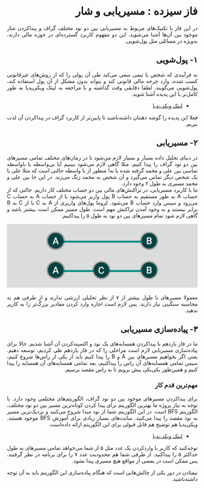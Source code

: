 <div dir="rtl" align='justify'>

# فاز سیزده : مسیریابی و شار

در این فاز با تکنیک‌های مربوط به مسیریابی بین دو نود مختلف گراف و پیداکردن شار موجود بین آن‌ها آشنا می‌شوید. این دو مفهوم کاربرد گسترده‌ای در حوزه مالی دارند، به‌ویژه در مسائلی مثل پول‌شویی.


## ۱- پول‌شویی
به فرآیندی که شخص یا تیمی سعی می‌کند طی آن پولی را که از روش‌های غیرقانونی کسب شده، وارد چرخه مالی قانونی کند و بتواند بدون مشکل از آن پول استفاده کند، پول‌شویی می‌گویند. لطفا دقایقی وقت گذاشته و با مراجعه به لینک ویکی‌پدیا به طور کامل‌تر با این پدیده‌ آشنا شوید.
- [لینک ویکی‌پدیا](https://fa.wikipedia.org/wiki/%D9%BE%D9%88%D9%84%E2%80%8C%D8%B4%D9%88%DB%8C%DB%8C)

فعلا این پدیده‌ را گوشه ذهنتان داشته‌باشید تا پایین‌تر از کاربرد گراف در پیداکردن آن لذت ببریم.


## ۲- مسیریابی
در دنیای تحلیل ‌داده بسیار و بسیار لازم می‌شود تا در زمان‌های مختلف تمامی مسیرهای بین دو نود گراف را پیدا کنیم. مثلا گاهی لازم می‌شود ببینیم آیا بی‌واسطه یا باواسطه تماسی بین علی و محمد گرفته شده یا نه! منظور از با واسطه حالتی است که  مثلا علی با یک شخص دیگر تماس می‌گیرد و آن شخص به محمد زنگ می‌زند. در این جا بین علی و محمد مسیری به طول ۲ وجود دارد.
<br>
ما با کاربرد مسیریابی، در تراکنش‌های مالی بین دو حساب مختلف کار داریم. حالتی که از حساب A به طور مستقیم به حساب B پول واریز می‌شود یا از حساب A به حساب C می‌رود و سپس وارد حساب B می‌شود.
لزوما پول‌های واریزی از A به C با از C به B برابر نیستند و به وجود آمدن تراکنش مهم است. طول مسیر ممکن است بیشتر باشد و گاهی لازم شود تمام مسیرهای بین دو نود به طول ۵ را پیداکنیم.

<p align="center" style="width:70% text-align:center;" ><img src="path.jpg" alt="Logo"  align="cneter"  style="center"></p>

معمولا مسیرهای با طول بیشتر از ۷ از نظر تحلیلی ارزشی ندارند و از طرفی هم به محاسبه سنگینی نیاز دارند.  پس لازم است اجازه وارد کردن مقادیر بزرگ‌تر را به کاربر ندهید. 

## ۳- پیاده‌سازی مسیریابی
ما در فاز یازدهم با پیداکردن همسایه‌های یک نود و اکسپندکردن آن آشنا شدیم. حالا برای پیاده‌سازی مسیریابی لازم است مراحلی را که در فاز یازدهم طی کردیم، توسعه ‌دهیم. یعنی اگر بخواهیم مسیرهای بین A و B را پیدا کنیم باید از یکی از راس‌ها شروع کنیم، سپس تمامی همسایه‌های آن راس را پیداکنیم، بعد تمامی همسایه‌های آن همسایه را پیدا کنیم و همین‌طور یکی‌یکی پیش برویم تا به راس مقصد برسیم. 
<br>

### مهم‌ترین قدم کار
برای پیدا‌کردن مسیرهای موجود بین دو نود گراف، الگوریتم‌های مختلفی وجود دارد.  با توجه به نیاز پروژه ما بهترین الگوریتم برای پیدا کردن کوتاه‌ترین مسیر بین دو نود مختلف، الگوریتم BFS است. در این الگوریتم شما از نود مبدا شروع می‌کنید و نزدیک‌ترین مسیر به نود مقصد را پیدا می‌کنید.
سایت‌های بسیار زیادی برای آموزش ‌‌BFS موجود هستند. ویکی‌پدیا هم توضیح هم قابل قبولی برای این الگوریتم ارائه داده‌است.
- [لینک ویکی‌پدیا](https://en.wikipedia.org/wiki/Breadth-first_search)

توجه‌کنید که کاربر با واردکردن یک عدد مثل ۵ از شما می‌خواهد تمامی مسیرهای به طول حداکثر  ۵ را پیدا‌کنید. از طرفی شما هم محدودیت عدد ۷ را برای برنامه در نظر گرفتید. پس ممکن است در بعضی از مواقع هیچ مسیری پیدا نشود.


نیفتادن در دور یکی از چالش‌هایی است که هنگام پیاده‌سازی این الگوریتم باید به آن توجه داشته‌باشید.




